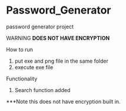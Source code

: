 # Password_Generator
password generator project

WARNING **DOES NOT HAVE ENCRYPTION**

How to run
1. put exe and png file in the same folder
2. execute exe file

Functionality
1. Search function added


***Note this does not have encryption built in.
